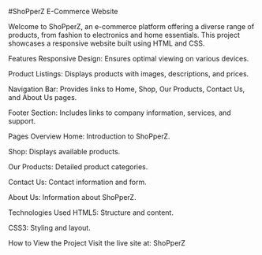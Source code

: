 #ShoPperZ E-Commerce Website

Welcome to ShoPperZ, an e-commerce platform offering a diverse range of products, from fashion to electronics and home essentials. This project showcases a responsive website built using HTML and CSS.

Features
Responsive Design: Ensures optimal viewing on various devices.

Product Listings: Displays products with images, descriptions, and prices.

Navigation Bar: Provides links to Home, Shop, Our Products, Contact Us, and About Us pages.

Footer Section: Includes links to company information, services, and support.

Pages Overview
Home: Introduction to ShoPperZ.

Shop: Displays available products.

Our Products: Detailed product categories.

Contact Us: Contact information and form.

About Us: Information about ShoPperZ.

Technologies Used
HTML5: Structure and content.

CSS3: Styling and layout.

How to View the Project
Visit the live site at: ShoPperZ
